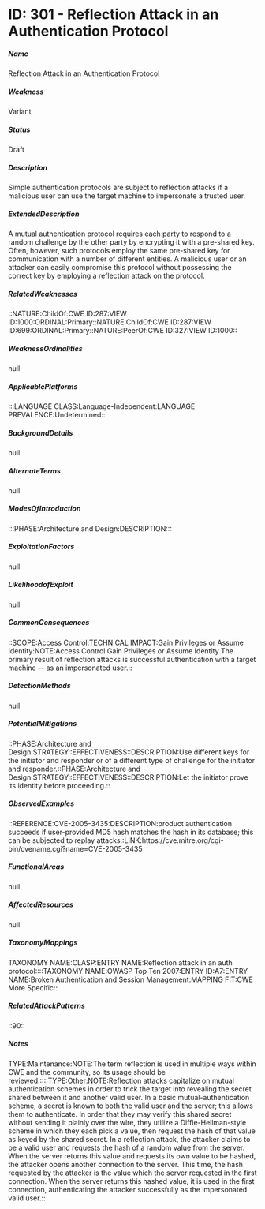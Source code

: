 # ID: 301 - Reflection Attack in an Authentication Protocol
<h5>Name</h5>Reflection Attack in an Authentication Protocol
<h5>Weakness</h5>Variant
<h5>Status</h5>Draft
<h5>Description</h5>Simple authentication protocols are subject to reflection attacks if a malicious user can use the target machine to impersonate a trusted user.
<h5>ExtendedDescription</h5>A mutual authentication protocol requires each party to respond to a random challenge by the other party by encrypting it with a pre-shared key. Often, however, such protocols employ the same pre-shared key for communication with a number of different entities. A malicious user or an attacker can easily compromise this protocol without possessing the correct key by employing a reflection attack on the protocol.
<h5>RelatedWeaknesses</h5>::NATURE:ChildOf:CWE ID:287:VIEW ID:1000:ORDINAL:Primary::NATURE:ChildOf:CWE ID:287:VIEW ID:699:ORDINAL:Primary::NATURE:PeerOf:CWE ID:327:VIEW ID:1000::
<h5>WeaknessOrdinalities</h5>null
<h5>ApplicablePlatforms</h5>:::LANGUAGE CLASS:Language-Independent:LANGUAGE PREVALENCE:Undetermined::
<h5>BackgroundDetails</h5>null
<h5>AlternateTerms</h5>null
<h5>ModesOfIntroduction</h5>:::PHASE:Architecture and Design:DESCRIPTION:::
<h5>ExploitationFactors</h5>null
<h5>LikelihoodofExploit</h5>null
<h5>CommonConsequences</h5>::SCOPE:Access Control:TECHNICAL IMPACT:Gain Privileges or Assume Identity:NOTE:Access Control Gain Privileges or Assume Identity The primary result of reflection attacks is successful authentication with a target machine -- as an impersonated user.::
<h5>DetectionMethods</h5>null
<h5>PotentialMitigations</h5>::PHASE:Architecture and Design:STRATEGY::EFFECTIVENESS::DESCRIPTION:Use different keys for the initiator and responder or of a different type of challenge for the initiator and responder.::PHASE:Architecture and Design:STRATEGY::EFFECTIVENESS::DESCRIPTION:Let the initiator prove its identity before proceeding.::
<h5>ObservedExamples</h5>::REFERENCE:CVE-2005-3435:DESCRIPTION:product authentication succeeds if user-provided MD5 hash matches the hash in its database; this can be subjected to replay attacks.:LINK:https://cve.mitre.org/cgi-bin/cvename.cgi?name=CVE-2005-3435
<h5>FunctionalAreas</h5>null
<h5>AffectedResources</h5>null
<h5>TaxonomyMappings</h5>TAXONOMY NAME:CLASP:ENTRY NAME:Reflection attack in an auth protocol::::TAXONOMY NAME:OWASP Top Ten 2007:ENTRY ID:A7:ENTRY NAME:Broken Authentication and Session Management:MAPPING FIT:CWE More Specific::
<h5>RelatedAttackPatterns</h5>::90::
<h5>Notes</h5>TYPE:Maintenance:NOTE:The term reflection is used in multiple ways within CWE and the community, so its usage should be reviewed.::::TYPE:Other:NOTE:Reflection attacks capitalize on mutual authentication schemes in order to trick the target into revealing the secret shared between it and another valid user. In a basic mutual-authentication scheme, a secret is known to both the valid user and the server; this allows them to authenticate. In order that they may verify this shared secret without sending it plainly over the wire, they utilize a Diffie-Hellman-style scheme in which they each pick a value, then request the hash of that value as keyed by the shared secret. In a reflection attack, the attacker claims to be a valid user and requests the hash of a random value from the server. When the server returns this value and requests its own value to be hashed, the attacker opens another connection to the server. This time, the hash requested by the attacker is the value which the server requested in the first connection. When the server returns this hashed value, it is used in the first connection, authenticating the attacker successfully as the impersonated valid user.::

